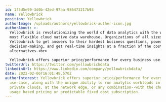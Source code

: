 ```yaml
---
id: 1f5d5e99-3d0b-42ed-97aa-986473217b93
name: Yellowbrick
position: Yellowbrick
authorImage: /uploads/authors/yellowbrick-auther-icon.jpg
authorAbout: >-
  Yellowbrick is revolutionizing the world of data analytics with the world’s
  most flexible cloud native data warehouse. Organizations of all sizes rely on
  Yellowbrick to get answers to their hardest business questions, power their
  decision-making, and get real-time insights at a fraction of the cost of
  alternatives.<br>

  Yellowbrick offers superior price/performance for every business use-case, along with the unique ability to run analytic workloads in public or private clouds, at the network edge, or any combination with the choice of usage based pricing or predictable fixed cost subscription.
twitterUrl: https://twitter.com/yellowbrickdata
linkedinUrl: https://www.linkedin.com/company/yellowbrickdata/
date: 2022-02-06T16:01:48.570Z
authorInterest: Yellowbrick offers superior price/performance for every business
  use-case, along with the unique ability to run analytic workloads in public or
  private clouds, at the network edge, or any combination--with the choice of
  usage based pricing or predictable fixed cost subscription.
---
```

